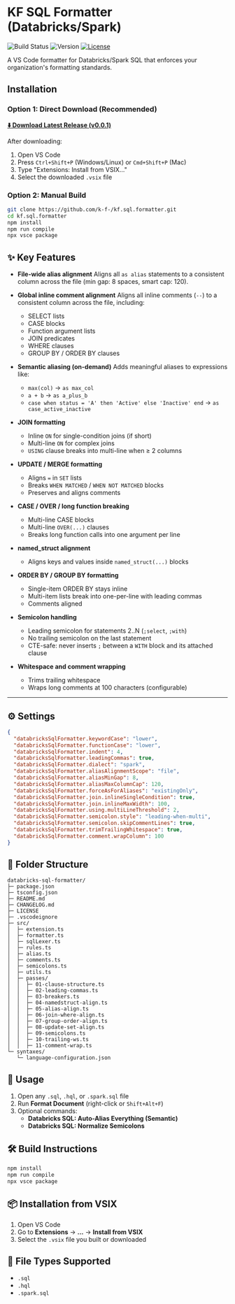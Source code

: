 # KF SQL Formatter (Databricks/Spark)

![Build Status](https://github.com/k-f-/kf.sql.formatter/workflows/CI/badge.svg)
![Version](https://img.shields.io/badge/version-0.0.1-blue)
[![License](https://img.shields.io/badge/license-MIT-green)](LICENSE)

A VS Code formatter for Databricks/Spark SQL that enforces your organization's formatting standards.

## Installation

### Option 1: Direct Download (Recommended)

**[⬇️ Download Latest Release (v0.0.1)](https://github.com/k-f-/kf.sql.formatter/releases/download/v0.0.1/kf-sql-formatter-0.0.1.vsix)**

After downloading:

1. Open VS Code
2. Press `Ctrl+Shift+P` (Windows/Linux) or `Cmd+Shift+P` (Mac)
3. Type "Extensions: Install from VSIX..."
4. Select the downloaded `.vsix` file

### Option 2: Manual Build

```bash
git clone https://github.com/k-f-/kf.sql.formatter.git
cd kf.sql.formatter
npm install
npm run compile
npx vsce package
```

## ✨ Key Features

- **File-wide alias alignment**
  Aligns all `as alias` statements to a consistent column across the file (min gap: 8 spaces, smart cap: 120).

- **Global inline comment alignment**
  Aligns all inline comments (`--`) to a consistent column across the file, including:
  - SELECT lists
  - CASE blocks
  - Function argument lists
  - JOIN predicates
  - WHERE clauses
  - GROUP BY / ORDER BY clauses

- **Semantic aliasing (on-demand)**
  Adds meaningful aliases to expressions like:
  - `max(col)` → `as max_col`
  - `a + b` → `as a_plus_b`
  - `case when status = 'A' then 'Active' else 'Inactive' end` → `as case_active_inactive`

- **JOIN formatting**
  - Inline `ON` for single-condition joins (if short)
  - Multi-line `ON` for complex joins
  - `USING` clause breaks into multi-line when ≥ 2 columns

- **UPDATE / MERGE formatting**
  - Aligns `=` in `SET` lists
  - Breaks `WHEN MATCHED` / `WHEN NOT MATCHED` blocks
  - Preserves and aligns comments

- **CASE / OVER / long function breaking**
  - Multi-line CASE blocks
  - Multi-line `OVER(...)` clauses
  - Breaks long function calls into one argument per line

- **named_struct alignment**
  - Aligns keys and values inside `named_struct(...)` blocks

- **ORDER BY / GROUP BY formatting**
  - Single-item ORDER BY stays inline
  - Multi-item lists break into one-per-line with leading commas
  - Comments aligned

- **Semicolon handling**
  - Leading semicolon for statements 2..N (`;select`, `;with`)
  - No trailing semicolon on the last statement
  - CTE-safe: never inserts `;` between a `WITH` block and its attached clause

- **Whitespace and comment wrapping**
  - Trims trailing whitespace
  - Wraps long comments at 100 characters (configurable)

---

## ⚙️ Settings

```json
{
  "databricksSqlFormatter.keywordCase": "lower",
  "databricksSqlFormatter.functionCase": "lower",
  "databricksSqlFormatter.indent": 4,
  "databricksSqlFormatter.leadingCommas": true,
  "databricksSqlFormatter.dialect": "spark",
  "databricksSqlFormatter.aliasAlignmentScope": "file",
  "databricksSqlFormatter.aliasMinGap": 8,
  "databricksSqlFormatter.aliasMaxColumnCap": 120,
  "databricksSqlFormatter.forceAsForAliases": "existingOnly",
  "databricksSqlFormatter.join.inlineSingleCondition": true,
  "databricksSqlFormatter.join.inlineMaxWidth": 100,
  "databricksSqlFormatter.using.multiLineThreshold": 2,
  "databricksSqlFormatter.semicolon.style": "leading-when-multi",
  "databricksSqlFormatter.semicolon.skipCommentLines": true,
  "databricksSqlFormatter.trimTrailingWhitespace": true,
  "databricksSqlFormatter.comment.wrapColumn": 100
}
```

## 📁 Folder Structure

```text
databricks-sql-formatter/
├─ package.json
├─ tsconfig.json
├─ README.md
├─ CHANGELOG.md
├─ LICENSE
├─ .vscodeignore
├─ src/
│  ├─ extension.ts
│  ├─ formatter.ts
│  ├─ sqlLexer.ts
│  ├─ rules.ts
│  ├─ alias.ts
│  ├─ comments.ts
│  ├─ semicolons.ts
│  ├─ utils.ts
│  ├─ passes/
│  │  ├─ 01-clause-structure.ts
│  │  ├─ 02-leading-commas.ts
│  │  ├─ 03-breakers.ts
│  │  ├─ 04-namedstruct-align.ts
│  │  ├─ 05-alias-align.ts
│  │  ├─ 06-join-where-align.ts
│  │  ├─ 07-group-order-align.ts
│  │  ├─ 08-update-set-align.ts
│  │  ├─ 09-semicolons.ts
│  │  ├─ 10-trailing-ws.ts
│  │  ├─ 11-comment-wrap.ts
└─ syntaxes/
   └─ language-configuration.json
```

## 🚀 Usage

1. Open any `.sql`, `.hql`, or `.spark.sql` file
2. Run **Format Document** (right-click or `Shift+Alt+F`)
3. Optional commands:
   - **Databricks SQL: Auto-Alias Everything (Semantic)**
   - **Databricks SQL: Normalize Semicolons**

## 🛠 Build Instructions

```bash
npm install
npm run compile
npx vsce package
```

## 📦 Installation from VSIX

1. Open VS Code
2. Go to **Extensions** → **...** → **Install from VSIX**
3. Select the `.vsix` file you built or downloaded

## 📁 File Types Supported

- `.sql`
- `.hql`
- `.spark.sql`

